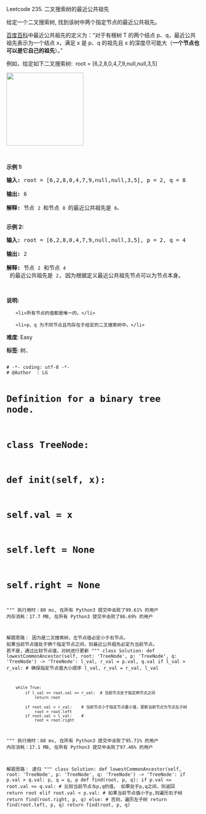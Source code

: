 Leetcode 235. 二叉搜索树的最近公共祖先
<p>给定一个二叉搜索树, 找到该树中两个指定节点的最近公共祖先。</p>


<p><a href="https://baike.baidu.com/item/%E6%9C%80%E8%BF%91%E5%85%AC%E5%85%B1%E7%A5%96%E5%85%88/8918834?fr=aladdin" target="_blank">百度百科</a>中最近公共祖先的定义为：&ldquo;对于有根树 T 的两个结点 p、q，最近公共祖先表示为一个结点 x，满足 x 是 p、q 的祖先且 x 的深度尽可能大（<strong>一个节点也可以是它自己的祖先</strong>）。&rdquo;</p>



<p>例如，给定如下二叉搜索树:&nbsp; root =&nbsp;[6,2,8,0,4,7,9,null,null,3,5]</p>



<p><img alt="" src="https://assets.leetcode-cn.com/aliyun-lc-upload/uploads/2018/12/14/binarysearchtree_improved.png" style="height: 190px; width: 200px;"></p>



<p>&nbsp;</p>



<p><strong>示例 1:</strong></p>



<pre><strong>输入:</strong> root = [6,2,8,0,4,7,9,null,null,3,5], p = 2, q = 8

<strong>输出:</strong> 6 

<strong>解释: </strong>节点 <code>2 </code>和节点 <code>8 </code>的最近公共祖先是 <code>6。</code>

</pre>



<p><strong>示例 2:</strong></p>



<pre><strong>输入:</strong> root = [6,2,8,0,4,7,9,null,null,3,5], p = 2, q = 4

<strong>输出:</strong> 2

<strong>解释: </strong>节点 <code>2</code> 和节点 <code>4</code> 的最近公共祖先是 <code>2</code>, 因为根据定义最近公共祖先节点可以为节点本身。</pre>



<p>&nbsp;</p>



<p><strong>说明:</strong></p>



<ul>

	<li>所有节点的值都是唯一的。</li>

	<li>p、q 为不同节点且均存在于给定的二叉搜索树中。</li>

</ul>





 **难度**: Easy



 **标签**: 树、 





<div class="hcb_wrap">
<pre class="prism undefined-numbers lang-python" data-lang="Python"><code>
# -*- coding: utf-8 -*-
# @Author  : LG

# Definition for a binary tree node.
# class TreeNode:
#     def __init__(self, x):
#         self.val = x
#         self.left = None
#         self.right = None

"""
执行用时：80 ms, 在所有 Python3 提交中击败了99.61% 的用户
内存消耗：17.7 MB, 在所有 Python3 提交中击败了86.69% 的用户

解题思路：
    因为是二叉搜索树，左节点值必定小于右节点。
    如果当前节点值处于俩个指定节点之间，则最近公共祖先必定为当前节点。
    若不是，通过比较节点值，对树进行更新
"""
class Solution:
    def lowestCommonAncestor(self, root: 'TreeNode', p: 'TreeNode', q: 'TreeNode') -> 'TreeNode':
        l_val, r_val = p.val, q.val
        if l_val > r_val:       # 确保指定节点值大小顺序
            l_val, r_val = r_val, l_val

        while True:
            if l_val <= root.val <= r_val:  # 当前节点处于指定两节点之间
                return root

            if root.val > r_val:    # 当前节点小于指定节点最小值，更新当前节点为节点左子树
                root = root.left
            if root.val < l_val:    #
                root = root.right


"""
执行用时：88 ms, 在所有 Python3 提交中击败了95.71% 的用户
内存消耗：17.1 MB, 在所有 Python3 提交中击败了97.46% 的用户

解题思路：
    递归
"""
class Solution:
    def lowestCommonAncestor(self, root: 'TreeNode', p: 'TreeNode', q: 'TreeNode') -> 'TreeNode':
        if p.val > q.val:
            p, q = q, p
        def find(root, p, q):
            if p.val <= root.val <= q.val:  # 比较当前节点与p,q的值， 如果处于p,q之间，则返回
                return root
            elif root.val < p.val:  # 如果当前节点值小于p,则遍历右子树
                return find(root.right, p, q)
            else:   # 否则，遍历左子树
                return find(root.left, p, q)
        return find(root, p, q)</code></pre></div>
